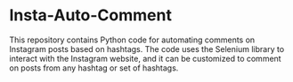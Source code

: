 # Insta-Auto-Comment
This repository contains Python code for automating comments on Instagram posts based on hashtags. The code uses the Selenium library to interact with the Instagram website, and it can be customized to comment on posts from any hashtag or set of hashtags.
